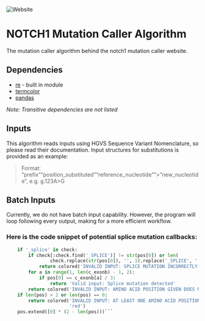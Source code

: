 ![Website](https://img.shields.io/website?down_color=green&down_message=online&up_color=green&up_message=online&url=http%3A%2F%2Fnotch1.tk%2F)
# NOTCH1 Mutation Caller Algorithm
The mutation caller algorithm behind the notch1 mutation caller website.
## Dependencies
* [re](https://docs.python.org/3/library/re.html) - built in module
* [termcolor](https://pypi.org/project/termcolor)
* [pandas](https://pypi.org/project/pandas)

*Note: Transitive dependencies are not listed*
## Inputs
This algorithm reads inputs using HGVS Sequence Variant Nomenclature, so please read their documentation. Input structures for substitutions is provided as an example:
> Format: “prefix”“position_substituted”“reference_nucleotide””>”new_nucleotide”, e.g. g.123A>G
## Batch Inputs
Currently, we do not have batch input capability. However, the program will loop following every output, making for a more efficient workflow.
### Here is the code snippet of potential splice mutation callbacks:
```python
    if '_splice' in check:
        if check[:check.find('_SPLICE')] != str(pos[0]) or len(
                check.replace(str(pos[0]), '', 1).replace('_SPLICE', '', 1)) != 0:
            return colored('INVALID INPUT: SPLICE MUTATION INCORRECTLY ENTERED', 'red')
        for a in range(1, len(c_exonb) - 1, 2):
            if pos[0] == c_exonb[a] / 3:
                return 'Valid input: Splice mutation detected'
        return colored('INVALID INPUT: AMINO ACID POSITION GIVEN DOES NOT MATCH THE END OF AN EXON BORDER', 'red')
    if len(pos) > 2 or len(pos) == 0:
        return colored('INVALID INPUT: AT LEAST ONE AMINO ACID POSITION MUST BE GIVEN BUT A MAXIMUM OF TWO IS ALLOWED',
                       'red')
    pos.extend([0] * (2 - len(pos)))```

